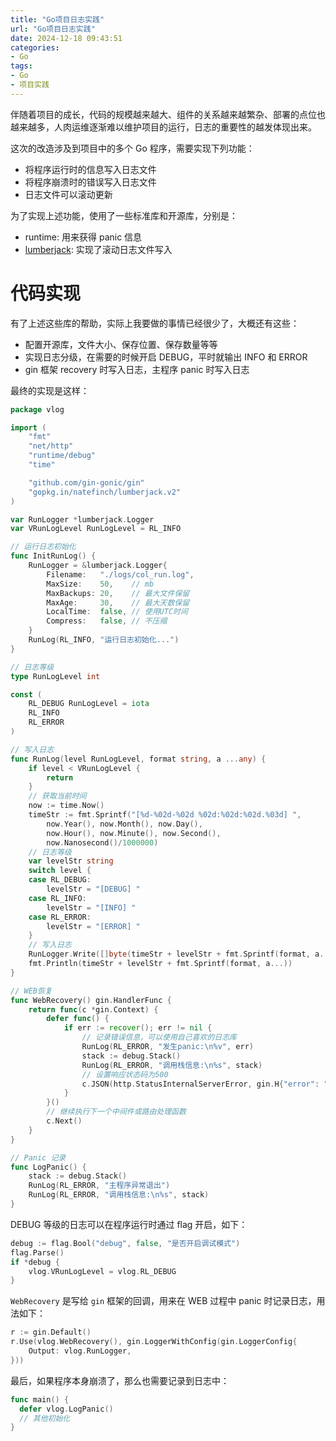 ```yaml
---
title: "Go项目日志实践"
url: "Go项目日志实践"
date: 2024-12-18 09:43:51
categories:
- Go
tags:
- Go
- 项目实践
---
```


伴随着项目的成长，代码的规模越来越大、组件的关系越来越繁杂、部署的点位也越来越多，人肉运维逐渐难以维护项目的运行，日志的重要性的越发体现出来。

<!-- more -->

这次的改造涉及到项目中的多个 Go 程序，需要实现下列功能：

- 将程序运行时的信息写入日志文件
- 将程序崩溃时的错误写入日志文件
- 日志文件可以滚动更新

为了实现上述功能，使用了一些标准库和开源库，分别是：

- runtime: 用来获得 panic 信息
- [lumberjack](https://github.com/natefinch/lumberjack): 实现了滚动日志文件写入

# 代码实现

有了上述这些库的帮助，实际上我要做的事情已经很少了，大概还有这些：

- 配置开源库，文件大小、保存位置、保存数量等等
- 实现日志分级，在需要的时候开启 DEBUG，平时就输出 INFO 和 ERROR
- gin 框架 recovery 时写入日志，主程序 panic 时写入日志

最终的实现是这样：

```go runlog.go
package vlog

import (
	"fmt"
	"net/http"
	"runtime/debug"
	"time"

	"github.com/gin-gonic/gin"
	"gopkg.in/natefinch/lumberjack.v2"
)

var RunLogger *lumberjack.Logger
var VRunLogLevel RunLogLevel = RL_INFO

// 运行日志初始化
func InitRunLog() {
	RunLogger = &lumberjack.Logger{
		Filename:   "./logs/col_run.log",
		MaxSize:    50,    // mb
		MaxBackups: 20,    // 最大文件保留
		MaxAge:     30,    // 最大天数保留
		LocalTime:  false, // 使用UTC时间
		Compress:   false, // 不压缩
	}
	RunLog(RL_INFO, "运行日志初始化...")
}

// 日志等级
type RunLogLevel int

const (
	RL_DEBUG RunLogLevel = iota
	RL_INFO
	RL_ERROR
)

// 写入日志
func RunLog(level RunLogLevel, format string, a ...any) {
	if level < VRunLogLevel {
		return
	}
	// 获取当前时间
	now := time.Now()
	timeStr := fmt.Sprintf("[%d-%02d-%02d %02d:%02d:%02d.%03d] ",
		now.Year(), now.Month(), now.Day(),
		now.Hour(), now.Minute(), now.Second(),
		now.Nanosecond()/1000000)
	// 日志等级
	var levelStr string
	switch level {
	case RL_DEBUG:
		levelStr = "[DEBUG] "
	case RL_INFO:
		levelStr = "[INFO] "
	case RL_ERROR:
		levelStr = "[ERROR] "
	}
	// 写入日志
	RunLogger.Write([]byte(timeStr + levelStr + fmt.Sprintf(format, a...) + "\n"))
	fmt.Println(timeStr + levelStr + fmt.Sprintf(format, a...))
}

// WEB恢复
func WebRecovery() gin.HandlerFunc {
	return func(c *gin.Context) {
		defer func() {
			if err := recover(); err != nil {
				// 记录错误信息，可以使用自己喜欢的日志库
				RunLog(RL_ERROR, "发生panic:\n%v", err)
				stack := debug.Stack()
				RunLog(RL_ERROR, "调用栈信息:\n%s", stack)
				// 设置响应状态码为500
				c.JSON(http.StatusInternalServerError, gin.H{"error": "内部服务器错误"})
			}
		}()
		// 继续执行下一个中间件或路由处理函数
		c.Next()
	}
}

// Panic 记录
func LogPanic() {
	stack := debug.Stack()
	RunLog(RL_ERROR, "主程序异常退出")
	RunLog(RL_ERROR, "调用栈信息:\n%s", stack)
}

```

DEBUG 等级的日志可以在程序运行时通过 flag 开启，如下：

```go main.go
debug := flag.Bool("debug", false, "是否开启调试模式")
flag.Parse()
if *debug {
	vlog.VRunLogLevel = vlog.RL_DEBUG
}

```

`WebRecovery` 是写给 `gin` 框架的回调，用来在 WEB 过程中 panic 时记录日志，用法如下：

```go web.go
r := gin.Default()
r.Use(vlog.WebRecovery(), gin.LoggerWithConfig(gin.LoggerConfig{
	Output: vlog.RunLogger,
}))

```

最后，如果程序本身崩溃了，那么也需要记录到日志中：

```go main.go
func main() {
  defer vlog.LogPanic()
  // 其他初始化
}

```